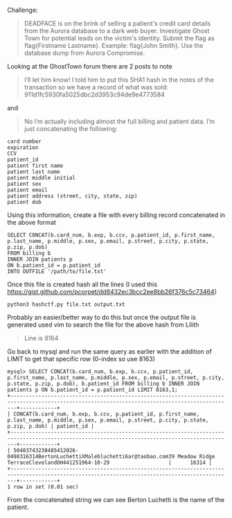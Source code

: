 Challenge:

>DEADFACE is on the brink of selling a patient's credit card details from the Aurora database to a dark web buyer. Investigate Ghost Town for potential leads on the victim's identity.
Submit the flag as flag{Firstname Lastname}. Example: flag{John Smith}.
Use the database dump from Aurora Compromise.


Looking at the GhostTown forum there are 2 posts to note
>I’ll let him know! I told him to put this SHA1 hash in the notes of the transaction so we have a record of what was sold: 911d1fc5930fa5025dbc2d3953c94de9e4773584

and

>No I’m actually including almost the full billing and patient data. I’m just concatenating the following:

    card number
    expiration
    CCV
    patient_id
    patient first name
    patient last name
    patient middle initial
    patient sex
    patient email
    patient address (street, city, state, zip)
    patient dob

Using this information, create a file with every billing record concatenated in the above format
```
SELECT CONCAT(b.card_num, b.exp, b.ccv, p.patient_id, p.first_name, p.last_name, p.middle, p.sex, p.email, p.street, p.city, p.state, p.zip, p.dob)
FROM billing b
INNER JOIN patients p
ON b.patient_id = p.patient_id
INTO OUTFILE '/path/to/file.txt'
```

Once this file is created hash all the lines (I used this https://gist.github.com/pcorpet/dd8432ec3bcc2ee8bb26f376c5c73464) 
```
python3 hashctf.py file.txt output.txt
```

Probably an easier/better way to do this but once the output file is generated used vim to search the file for the above hash from Lilith
>Line is 8164

Go back to mysql and run the same query as earlier with the addition of LIMIT to get that specific row (0-index so use 8163)
```
mysql> SELECT CONCAT(b.card_num, b.exp, b.ccv, p.patient_id, p.first_name, p.last_name, p.middle, p.sex, p.email, p.street, p.city, p.state, p.zip, p.dob), b.patient_id FROM billing b INNER JOIN patients p ON b.patient_id = p.patient_id LIMIT 8163,1;
+----------------------------------------------------------------------------------------------------------------------------------------------+------------+
| CONCAT(b.card_num, b.exp, b.ccv, p.patient_id, p.first_name, p.last_name, p.middle, p.sex, p.email, p.street, p.city, p.state, p.zip, p.dob) | patient_id |
+----------------------------------------------------------------------------------------------------------------------------------------------+------------+
| 50483743238485412026-0498316314BertonLuchettiXMalebluchetti6ar@taobao.com39 Meadow Ridge TerraceClevelandOH441251964-10-29                   |      16314 |
+----------------------------------------------------------------------------------------------------------------------------------------------+------------+
1 row in set (0.01 sec)
```

From the concatenated string we can see Berton Luchetti is the name of the patient.
